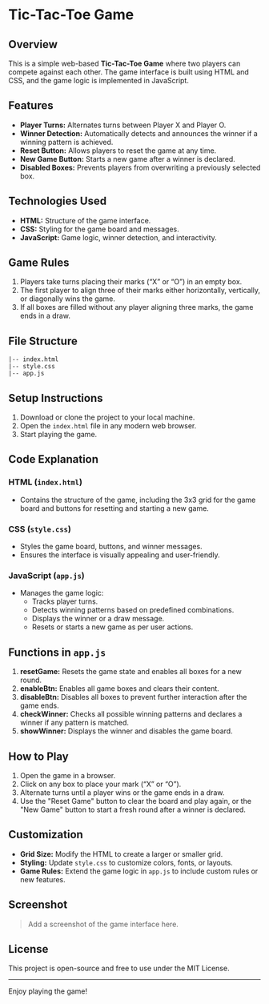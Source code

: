 # Tic-Tac-Toe Game

## Overview
This is a simple web-based **Tic-Tac-Toe Game** where two players can compete against each other. The game interface is built using HTML and CSS, and the game logic is implemented in JavaScript.

## Features
- **Player Turns:** Alternates turns between Player X and Player O.
- **Winner Detection:** Automatically detects and announces the winner if a winning pattern is achieved.
- **Reset Button:** Allows players to reset the game at any time.
- **New Game Button:** Starts a new game after a winner is declared.
- **Disabled Boxes:** Prevents players from overwriting a previously selected box.

## Technologies Used
- **HTML:** Structure of the game interface.
- **CSS:** Styling for the game board and messages.
- **JavaScript:** Game logic, winner detection, and interactivity.

## Game Rules
1. Players take turns placing their marks (“X” or “O”) in an empty box.
2. The first player to align three of their marks either horizontally, vertically, or diagonally wins the game.
3. If all boxes are filled without any player aligning three marks, the game ends in a draw.

## File Structure
```
|-- index.html
|-- style.css
|-- app.js
```

## Setup Instructions
1. Download or clone the project to your local machine.
2. Open the `index.html` file in any modern web browser.
3. Start playing the game.

## Code Explanation
### HTML (`index.html`)
- Contains the structure of the game, including the 3x3 grid for the game board and buttons for resetting and starting a new game.

### CSS (`style.css`)
- Styles the game board, buttons, and winner messages.
- Ensures the interface is visually appealing and user-friendly.

### JavaScript (`app.js`)
- Manages the game logic:
  - Tracks player turns.
  - Detects winning patterns based on predefined combinations.
  - Displays the winner or a draw message.
  - Resets or starts a new game as per user actions.

## Functions in `app.js`
1. **resetGame:** Resets the game state and enables all boxes for a new round.
2. **enableBtn:** Enables all game boxes and clears their content.
3. **disableBtn:** Disables all boxes to prevent further interaction after the game ends.
4. **checkWinner:** Checks all possible winning patterns and declares a winner if any pattern is matched.
5. **showWinner:** Displays the winner and disables the game board.

## How to Play
1. Open the game in a browser.
2. Click on any box to place your mark (“X” or “O”).
3. Alternate turns until a player wins or the game ends in a draw.
4. Use the "Reset Game" button to clear the board and play again, or the "New Game" button to start a fresh round after a winner is declared.

## Customization
- **Grid Size:** Modify the HTML to create a larger or smaller grid.
- **Styling:** Update `style.css` to customize colors, fonts, or layouts.
- **Game Rules:** Extend the game logic in `app.js` to include custom rules or new features.

## Screenshot
> Add a screenshot of the game interface here.

## License
This project is open-source and free to use under the MIT License.

---
Enjoy playing the game!

